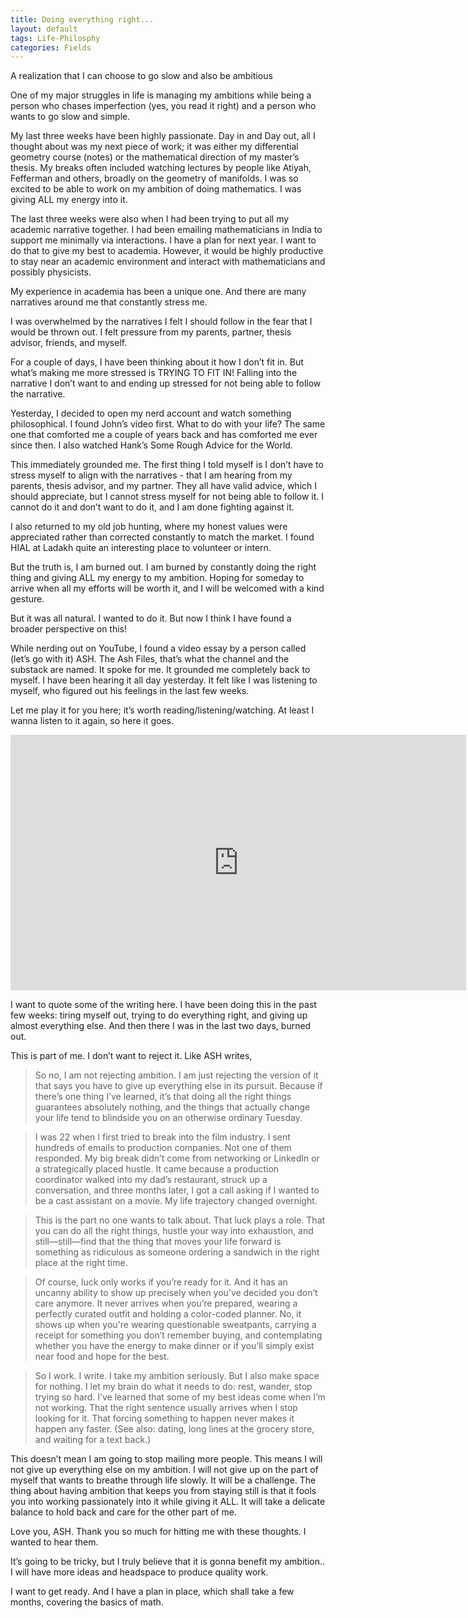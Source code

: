 ```yaml
---
title: Doing everything right...
layout: default
tags: Life-Philosphy
categories: Fields
---
```


A realization that I can choose to go slow and also be ambitious

One of my major struggles in life is managing my ambitions while being a person who chases imperfection (yes, you read it right) and a person who wants to go slow and simple.

My last three weeks have been highly passionate. Day in and Day out, all I thought about was my next piece of work; it was either my differential geometry course (notes) or the mathematical direction of my master’s thesis. My breaks often included watching lectures by people like Atiyah, Fefferman and others, broadly on the geometry of manifolds. I was so excited to be able to work on my ambition of doing mathematics. I was giving ALL my energy into it.

The last three weeks were also when I had been trying to put all my academic narrative together. I had been emailing mathematicians in India to support me minimally via interactions. I have a plan for next year. I want to do that to give my best to academia. However, it would be highly productive to stay near an academic environment and interact with mathematicians and possibly physicists.

My experience in academia has been a unique one. And there are many narratives around me that constantly stress me.

I was overwhelmed by the narratives I felt I should follow in the fear that I would be thrown out. I felt pressure from my parents, partner, thesis advisor, friends, and myself.

For a couple of days, I have been thinking about it how I don’t fit in. But what’s making me more stressed is TRYING TO FIT IN! Falling into the narrative I don’t want to and ending up stressed for not being able to follow the narrative.

Yesterday, I decided to open my nerd account and watch something philosophical. I found John’s video first. What to do with your life? The same one that comforted me a couple of years back and has comforted me ever since then. I also watched Hank’s Some Rough Advice for the World.

This immediately grounded me. The first thing I told myself is I don’t have to stress myself to align with the narratives - that I am hearing from my parents, thesis advisor, and my partner. They all have valid advice, which I should appreciate, but I cannot stress myself for not being able to follow it. I cannot do it and don’t want to do it, and I am done fighting against it.

I also returned to my old job hunting, where my honest values were appreciated rather than corrected constantly to match the market. I found HIAL at Ladakh quite an interesting place to volunteer or intern.

But the truth is, I am burned out. I am burned by constantly doing the right thing and giving ALL my energy to my ambition. Hoping for someday to arrive when all my efforts will be worth it, and I will be welcomed with a kind gesture.

But it was all natural. I wanted to do it. But now I think I have found a broader perspective on this!

While nerding out on YouTube, I found a video essay by a person called (let’s go with it) ASH. The Ash Files, that’s what the channel and the substack are named. It spoke for me. It grounded me completely back to myself. I have been hearing it all day yesterday. It felt like I was listening to myself, who figured out his feelings in the last few weeks.

Let me play it for you here; it’s worth reading/listening/watching. At least I wanna listen to it again, so here it goes.

<iframe width="729" height="409" src="https://www.youtube.com/embed/naq8l3SNmHE" title="you don&#39;t have to suffer for success." frameborder="0" allow="accelerometer; autoplay; clipboard-write; encrypted-media; gyroscope; picture-in-picture; web-share" referrerpolicy="strict-origin-when-cross-origin" allowfullscreen></iframe>

I want to quote some of the writing here. I have been doing this in the past few weeks: tiring myself out, trying to do everything right, and giving up almost everything else. And then there I was in the last two days, burned out.

This is part of me. I don’t want to reject it. Like ASH writes,

>So no, I am not rejecting ambition. I am just rejecting the version of it that says you have to give up everything else in its pursuit. Because if there’s one thing I’ve learned, it’s that doing all the right things guarantees absolutely nothing, and the things that actually change your life tend to blindside you on an otherwise ordinary Tuesday.

>I was 22 when I first tried to break into the film industry. I sent hundreds of emails to production companies. Not one of them responded. My big break didn’t come from networking or LinkedIn or a strategically placed hustle. It came because a production coordinator walked into my dad’s restaurant, struck up a conversation, and three months later, I got a call asking if I wanted to be a cast assistant on a movie. My life trajectory changed overnight.

>This is the part no one wants to talk about. That luck plays a role. That you can do all the right things, hustle your way into exhaustion, and still—still—find that the thing that moves your life forward is something as ridiculous as someone ordering a sandwich in the right place at the right time.

>Of course, luck only works if you’re ready for it. And it has an uncanny ability to show up precisely when you’ve decided you don’t care anymore. It never arrives when you’re prepared, wearing a perfectly curated outfit and holding a color-coded planner. No, it shows up when you're wearing questionable sweatpants, carrying a receipt for something you don’t remember buying, and contemplating whether you have the energy to make dinner or if you’ll simply exist near food and hope for the best.

>So I work. I write. I take my ambition seriously. But I also make space for nothing. I let my brain do what it needs to do: rest, wander, stop trying so hard. I’ve learned that some of my best ideas come when I’m not working. That the right sentence usually arrives when I stop looking for it. That forcing something to happen never makes it happen any faster. (See also: dating, long lines at the grocery store, and waiting for a text back.)

This doesn’t mean I am going to stop mailing more people. This means I will not give up everything else on my ambition. I will not give up on the part of myself that wants to breathe through life slowly. It will be a challenge. The thing about having ambition that keeps you from staying still is that it fools you into working passionately into it while giving it ALL. It will take a delicate balance to hold back and care for the other part of me.

Love you, ASH. Thank you so much for hitting me with these thoughts. I wanted to hear them.

It’s going to be tricky, but I truly believe that it is gonna benefit my ambition.. I will have more ideas and headspace to produce quality work.

I want to get ready. And I have a plan in place, which shall take a few months, covering the basics of math.
